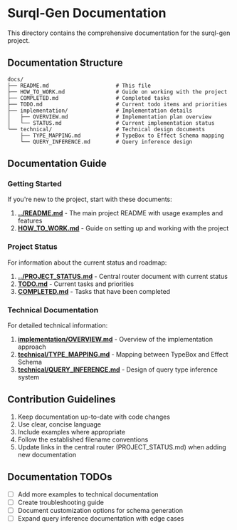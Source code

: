 # Surql-Gen Documentation

This directory contains the comprehensive documentation for the surql-gen
project.

## Documentation Structure

```
docs/
├── README.md                     # This file
├── HOW_TO_WORK.md                # Guide on working with the project
├── COMPLETED.md                  # Completed tasks
├── TODO.md                       # Current todo items and priorities
├── implementation/               # Implementation details
│   ├── OVERVIEW.md               # Implementation plan overview
│   └── STATUS.md                 # Current implementation status
└── technical/                    # Technical design documents
    ├── TYPE_MAPPING.md           # TypeBox to Effect Schema mapping
    └── QUERY_INFERENCE.md        # Query inference design
```

## Documentation Guide

### Getting Started

If you're new to the project, start with these documents:

1. **[../README.md](../README.md)** - The main project README with usage
   examples and features
2. **[HOW_TO_WORK.md](./HOW_TO_WORK.md)** - Guide on setting up and working with
   the project

### Project Status

For information about the current status and roadmap:

1. **[../PROJECT_STATUS.md](../PROJECT_STATUS.md)** - Central router document
   with current status
2. **[TODO.md](./TODO.md)** - Current tasks and priorities
3. **[COMPLETED.md](./COMPLETED.md)** - Tasks that have been completed

### Technical Documentation

For detailed technical information:

1. **[implementation/OVERVIEW.md](./implementation/OVERVIEW.md)** - Overview of
   the implementation approach
2. **[technical/TYPE_MAPPING.md](./technical/TYPE_MAPPING.md)** - Mapping
   between TypeBox and Effect Schema
3. **[technical/QUERY_INFERENCE.md](./technical/QUERY_INFERENCE.md)** - Design
   of query type inference system

## Contribution Guidelines

1. Keep documentation up-to-date with code changes
2. Use clear, concise language
3. Include examples where appropriate
4. Follow the established filename conventions
5. Update links in the central router (PROJECT_STATUS.md) when adding new
   documentation

## Documentation TODOs

- [ ] Add more examples to technical documentation
- [ ] Create troubleshooting guide
- [ ] Document customization options for schema generation
- [ ] Expand query inference documentation with edge cases
